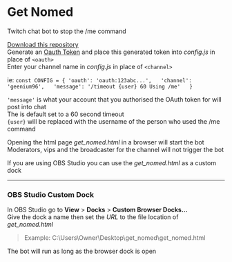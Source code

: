 # Get Nomed
Twitch chat bot to stop the /me command

[Download this repository](https://github.com/geenium/get_nomed/archive/main.zip)  
Generate an [Oauth Token](https://twitchapps.com/tmi/) and place this generated token into *config.js* in place of `<oauth>`  
Enter your channel name in *config.js* in place of `<channel>`   

ie: `const CONFIG = {
  'oauth': 'oauth:123abc...',  
  'channel': 'geenium96',  
  'message': '/timeout {user} 60 Using /me'  
}`

`'message'` is what your account that you authorised the OAuth token for will post into chat  
The is default set to a 60 second timeout  
`{user}` will be replaced with the username of the person who used the /me command

Opening the html page *get_nomed.html* in a browser will start the bot  
Moderators, vips and the broadcaster for the channel will not trigger the bot

If you are using OBS Studio you can use the *get_nomed.html* as a custom dock

___

### OBS Studio Custom Dock

In OBS Studio go to **View** > **Docks** > **Custom Browser Docks...**  
Give the dock a name then set the *URL* to the file location of *get_nomed.html*
> Example: C:\Users\Owner\Desktop\get_nomed\get_nomed.html

The bot will run as long as the browser dock is open
